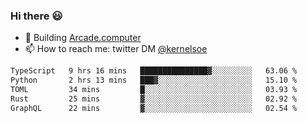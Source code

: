 ### Hi there 😃

- 🔨 Building [Arcade.computer](https://arcade.computer)
- 📫 How to reach me: twitter DM [@kernelsoe](https://twitter.com/kernelsoe)

<!--START_SECTION:waka-->

```txt
TypeScript   9 hrs 16 mins   ███████████████▓░░░░░░░░░   63.06 %
Python       2 hrs 13 mins   ███▓░░░░░░░░░░░░░░░░░░░░░   15.10 %
TOML         34 mins         █░░░░░░░░░░░░░░░░░░░░░░░░   03.93 %
Rust         25 mins         ▓░░░░░░░░░░░░░░░░░░░░░░░░   02.92 %
GraphQL      22 mins         ▓░░░░░░░░░░░░░░░░░░░░░░░░   02.54 %
```

<!--END_SECTION:waka-->
